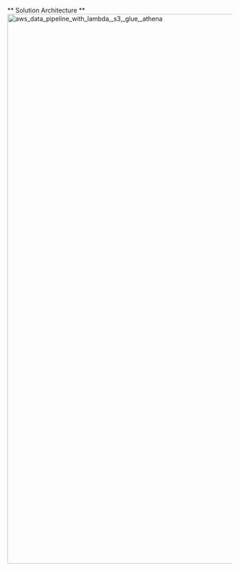 ** Solution Architecture **
<img width="1641" height="1235" alt="aws_data_pipeline_with_lambda,_s3,_glue,_athena" src="https://github.com/user-attachments/assets/59a6a8e7-8757-4c1d-b696-6158c8ec7790" />
